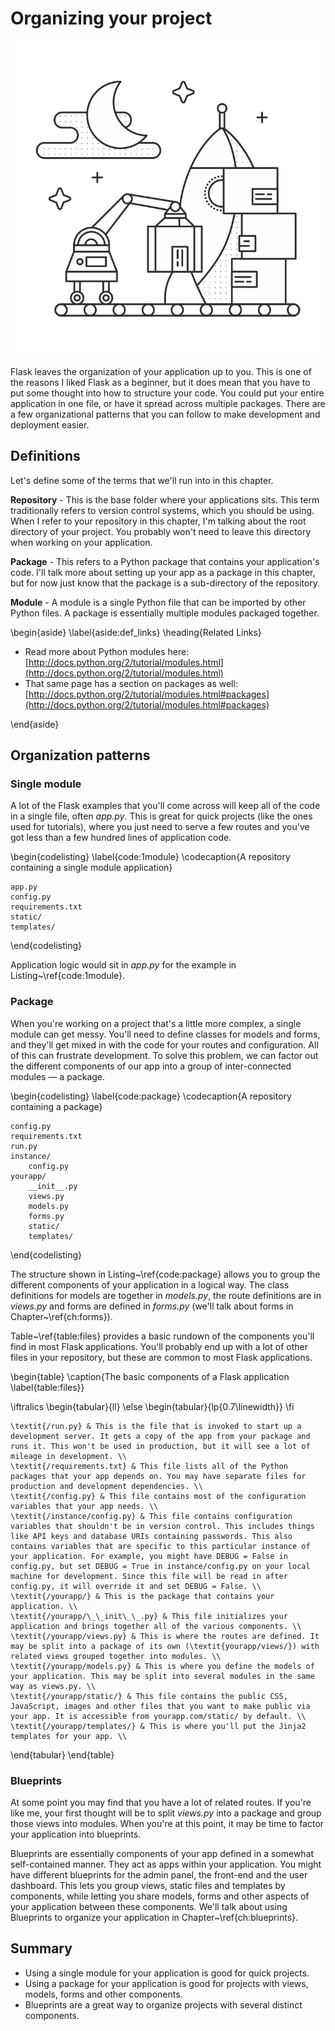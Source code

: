 # Organizing your project

![Organizing your project](images/organizing.png)

Flask leaves the organization of your application up to you. This is one of the reasons I liked Flask as a beginner, but it does mean that you have to put some thought into how to structure your code. You could put your entire application in one file, or have it spread across multiple packages. There are a few organizational patterns that you can follow to make development and deployment easier.

## Definitions

Let's define some of the terms that we'll run into in this chapter.

**Repository** - This is the base folder where your applications sits. This term traditionally refers to version control systems, which you should be using. When I refer to your repository in this chapter, I'm talking about the root directory of your project. You probably won't need to leave this directory when working on your application.

**Package** - This refers to a Python package that contains your application's code. I'll talk more about setting up your app as a package in this chapter, but for now just know that the package is a sub-directory of the repository.

**Module** - A module is a single Python file that can be imported by other Python files. A package is essentially multiple modules packaged together.

\begin{aside}
\label{aside:def_links}
\heading{Related Links}

- Read more about Python modules here: [http://docs.python.org/2/tutorial/modules.html](http://docs.python.org/2/tutorial/modules.html)
- That same page has a section on packages as well: [http://docs.python.org/2/tutorial/modules.html#packages](http://docs.python.org/2/tutorial/modules.html#packages)

\end{aside}

## Organization patterns

### Single module

A lot of the Flask examples that you'll come across will keep all of the code in a single file, often _app.py_. This is great for quick projects (like the ones used for tutorials), where you just need to serve a few routes and you've got less than a few hundred lines of application code.

\begin{codelisting}
\label{code:1module}
\codecaption{A repository containing a single module application}
```
app.py
config.py
requirements.txt
static/
templates/
```
\end{codelisting}

Application logic would sit in _app.py_ for the example in Listing~\ref{code:1module}. 

### Package

When you're working on a project that's a little more complex, a single module can get messy. You'll need to define classes for models and forms, and they'll get mixed in with the code for your routes and configuration. All of this can frustrate development. To solve this problem, we can factor out the different components of our app into a group of inter-connected modules — a package.

\begin{codelisting}
\label{code:package}
\codecaption{A repository containing a package}
```
config.py
requirements.txt
run.py
instance/
    config.py
yourapp/
    __init__.py
    views.py
    models.py
    forms.py
    static/
    templates/
```
\end{codelisting}


The structure shown in Listing~\ref{code:package} allows you to group the different components of your application in a logical way. The class definitions for models are together in _models.py_, the route definitions are in _views.py_ and forms are defined in _forms.py_ (we'll talk about forms in Chapter~\ref{ch:forms}).

Table~\ref{table:files} provides a basic rundown of the components you'll find in most Flask applications. You'll probably end up with a lot of other files in your repository, but these are common to most Flask applications.

\begin{table}
\caption{The basic components of a Flask application \label{table:files}}

\iftralics
   \begin{tabular}{ll}
\else
   \begin{tabular}{lp{0.7\linewidth}}
\fi

    \textit{/run.py} & This is the file that is invoked to start up a development server. It gets a copy of the app from your package and runs it. This won't be used in production, but it will see a lot of mileage in development. \\
    \textit{/requirements.txt} & This file lists all of the Python packages that your app depends on. You may have separate files for production and development dependencies. \\
    \textit{/config.py} & This file contains most of the configuration variables that your app needs. \\
    \textit{/instance/config.py} & This file contains configuration variables that shouldn't be in version control. This includes things like API keys and database URIs containing passwords. This also contains variables that are specific to this particular instance of your application. For example, you might have DEBUG = False in config.py, but set DEBUG = True in instance/config.py on your local machine for development. Since this file will be read in after config.py, it will override it and set DEBUG = False. \\
    \textit{/yourapp/} & This is the package that contains your application. \\
    \textit{/yourapp/\_\_init\_\_.py} & This file initializes your application and brings together all of the various components. \\
    \textit{/yourapp/views.py} & This is where the routes are defined. It may be split into a package of its own (\textit{yourapp/views/}) with related views grouped together into modules. \\
    \textit{/yourapp/models.py} & This is where you define the models of your application. This may be split into several modules in the same way as views.py. \\
    \textit{/yourapp/static/} & This file contains the public CSS, JavaScript, images and other files that you want to make public via your app. It is accessible from yourapp.com/static/ by default. \\
    \textit{/yourapp/templates/} & This is where you'll put the Jinja2 templates for your app. \\

\end{tabular}
\end{table}

### Blueprints

At some point you may find that you have a lot of related routes. If you're like me, your first thought will be to split _views.py_ into a package and group those views into modules. When you're at this point, it may be time to factor your application into blueprints.

Blueprints are essentially components of your app defined in a somewhat self-contained manner. They act as apps within your application. You might have different blueprints for the admin panel, the front-end and the user dashboard. This lets you group views, static files and templates by components, while letting you share models, forms and other aspects of your application between these components. We'll talk about using Blueprints to organize your application in Chapter~\ref{ch:blueprints}.

## Summary

* Using a single module for your application is good for quick projects.
* Using a package for your application is good for projects with views, models, forms and other components.
* Blueprints are a great way to organize projects with several distinct components.
